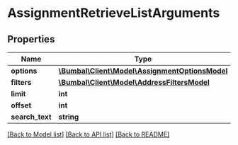 # AssignmentRetrieveListArguments

## Properties
Name | Type | Description | Notes
------------ | ------------- | ------------- | -------------
**options** | [**\Bumbal\Client\Model\AssignmentOptionsModel**](AssignmentOptionsModel.md) |  | [optional] 
**filters** | [**\Bumbal\Client\Model\AddressFiltersModel**](AddressFiltersModel.md) |  | [optional] 
**limit** | **int** |  | [optional] 
**offset** | **int** |  | [optional] 
**search_text** | **string** |  | [optional] 

[[Back to Model list]](../README.md#documentation-for-models) [[Back to API list]](../README.md#documentation-for-api-endpoints) [[Back to README]](../README.md)


